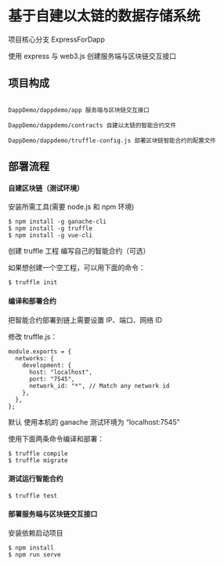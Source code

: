 # 基于自建以太链的数据存储系统

项目核心分支 ExpressForDapp

使用 express 与 web3.js 创建服务端与区块链交互接口

## 项目构成

```

DappDemo/dappdemo/app 服务端与区块链交互接口

DappDemo/dappdemo/contracts 自建以太链的智能合约文件

DappDemo/dappdemo/truffle-config.js 部署区块链智能合约的配置文件

```

## 部署流程

#### 自建区块链（测试环境）

安装所需工具(需要 node.js 和 npm 环境)

```shell
$ npm install -g ganache-cli
$ npm install -g truffle
$ npm install -g vue-cli
```

创建 truffle 工程 编写自己的智能合约（可选）

如果想创建一个空工程，可以用下面的命令：

```shell
$ truffle init
```

#### 编译和部署合约

把智能合约部署到链上需要设置 IP、端口、网络 ID

修改 truffle.js：

```
module.exports = {
  networks: {
    development: {
      host: "localhost",
      port: "7545",
      network_id: "*", // Match any network id
    },
  },
};
```

默认 使用本机的 ganache 测试环境为 “localhost:7545"

使用下面两条命令编译和部署：

```shell
$ truffle compile
$ truffle migrate
```

#### 测试运行智能合约

```shell
$ truffle test
```

#### 部署服务端与区块链交互接口 

安装依赖启动项目
```shell
$ npm install 
$ npm run serve
```